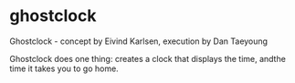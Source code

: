 # ghostclock

Ghostclock - concept by Eivind Karlsen, execution by Dan Taeyoung

Ghostclock does one thing: creates a clock that displays the time, andthe time it takes you to go home.


